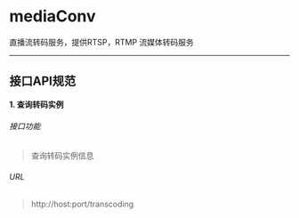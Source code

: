 # mediaConv
直播流转码服务，提供RTSP，RTMP 流媒体转码服务

---
接口API规范
---
**1\. 查询转码实例**
###### 接口功能
> 查询转码实例信息
###### URL
> http://host:port/transcoding
